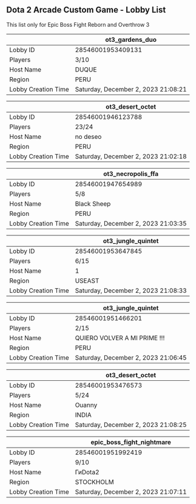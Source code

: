 ## Dota 2 Arcade Custom Game - Lobby List

This list only for Epic Boss Fight Reborn and Overthrow 3

|  | ot3_gardens_duo |
| ------ | ------ |
| Lobby ID | 28546001953409131 |
| Players | 3/10 |
| Host Name | DUQUE |
| Region | PERU |
| Lobby Creation Time | Saturday, December 2, 2023 21:08:21 |


|  | ot3_desert_octet |
| ------ | ------ |
| Lobby ID | 28546001946123788 |
| Players | 23/24 |
| Host Name | no deseo |
| Region | PERU |
| Lobby Creation Time | Saturday, December 2, 2023 21:02:18 |


|  | ot3_necropolis_ffa |
| ------ | ------ |
| Lobby ID | 28546001947654989 |
| Players | 5/8 |
| Host Name | Black Sheep |
| Region | PERU |
| Lobby Creation Time | Saturday, December 2, 2023 21:03:35 |


|  | ot3_jungle_quintet |
| ------ | ------ |
| Lobby ID | 28546001953647845 |
| Players | 6/15 |
| Host Name | 1 |
| Region | USEAST |
| Lobby Creation Time | Saturday, December 2, 2023 21:08:33 |


|  | ot3_jungle_quintet |
| ------ | ------ |
| Lobby ID | 28546001951466201 |
| Players | 2/15 |
| Host Name | QUIERO VOLVER A MI PRIME !!! |
| Region | PERU |
| Lobby Creation Time | Saturday, December 2, 2023 21:06:45 |


|  | ot3_desert_octet |
| ------ | ------ |
| Lobby ID | 28546001953476573 |
| Players | 5/24 |
| Host Name | Ouanny |
| Region | INDIA |
| Lobby Creation Time | Saturday, December 2, 2023 21:08:25 |


|  | epic_boss_fight_nightmare |
| ------ | ------ |
| Lobby ID | 28546001951992419 |
| Players | 9/10 |
| Host Name | ГиDota2 |
| Region | STOCKHOLM |
| Lobby Creation Time | Saturday, December 2, 2023 21:07:11 |


